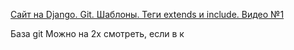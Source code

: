 [Сайт на Django. Git. Шаблоны. Теги extends и include. Видео №1](https://www.youtube.com/watch?v=AS0RJBWekMQ&t=1759s)


База git
Можно на 2x смотреть, если в к